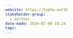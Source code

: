 ```yaml
---
website: https://hypha.earth
stakeholder-group:
  - partner
date-made: 2024-07-08 18:24
tags:
---
```

